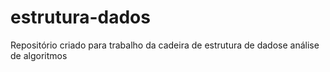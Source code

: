 # estrutura-dados
Repositório criado para trabalho da cadeira de estrutura de dadose análise de algoritmos
